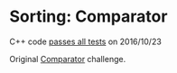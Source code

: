 Sorting: Comparator
===================

C++ code [passes all tests](https://www.hackerrank.com/challenges/ctci-comparator-sorting) on 2016/10/23

Original [Comparator](https://www.hackerrank.com/challenges/ctci-comparator-sorting) challenge.

